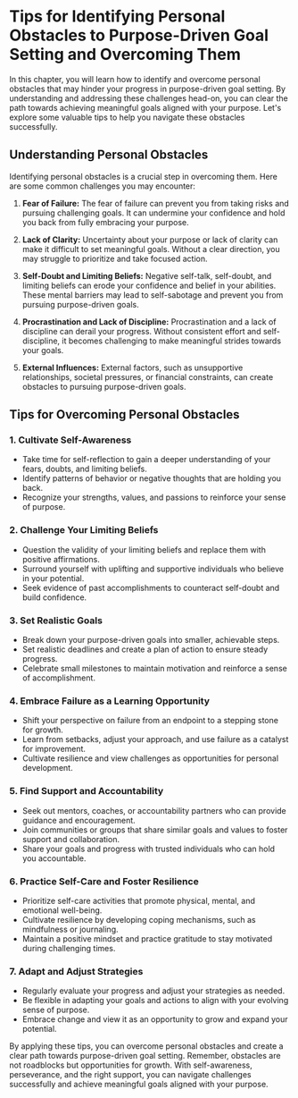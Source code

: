 Tips for Identifying Personal Obstacles to Purpose-Driven Goal Setting and Overcoming Them
=====================================================================================================

In this chapter, you will learn how to identify and overcome personal obstacles that may hinder your progress in purpose-driven goal setting. By understanding and addressing these challenges head-on, you can clear the path towards achieving meaningful goals aligned with your purpose. Let's explore some valuable tips to help you navigate these obstacles successfully.

**Understanding Personal Obstacles**
------------------------------------

Identifying personal obstacles is a crucial step in overcoming them. Here are some common challenges you may encounter:

1. **Fear of Failure:** The fear of failure can prevent you from taking risks and pursuing challenging goals. It can undermine your confidence and hold you back from fully embracing your purpose.

2. **Lack of Clarity:** Uncertainty about your purpose or lack of clarity can make it difficult to set meaningful goals. Without a clear direction, you may struggle to prioritize and take focused action.

3. **Self-Doubt and Limiting Beliefs:** Negative self-talk, self-doubt, and limiting beliefs can erode your confidence and belief in your abilities. These mental barriers may lead to self-sabotage and prevent you from pursuing purpose-driven goals.

4. **Procrastination and Lack of Discipline:** Procrastination and a lack of discipline can derail your progress. Without consistent effort and self-discipline, it becomes challenging to make meaningful strides towards your goals.

5. **External Influences:** External factors, such as unsupportive relationships, societal pressures, or financial constraints, can create obstacles to pursuing purpose-driven goals.

**Tips for Overcoming Personal Obstacles**
------------------------------------------

### 1. **Cultivate Self-Awareness**

* Take time for self-reflection to gain a deeper understanding of your fears, doubts, and limiting beliefs.
* Identify patterns of behavior or negative thoughts that are holding you back.
* Recognize your strengths, values, and passions to reinforce your sense of purpose.

### 2. **Challenge Your Limiting Beliefs**

* Question the validity of your limiting beliefs and replace them with positive affirmations.
* Surround yourself with uplifting and supportive individuals who believe in your potential.
* Seek evidence of past accomplishments to counteract self-doubt and build confidence.

### 3. **Set Realistic Goals**

* Break down your purpose-driven goals into smaller, achievable steps.
* Set realistic deadlines and create a plan of action to ensure steady progress.
* Celebrate small milestones to maintain motivation and reinforce a sense of accomplishment.

### 4. **Embrace Failure as a Learning Opportunity**

* Shift your perspective on failure from an endpoint to a stepping stone for growth.
* Learn from setbacks, adjust your approach, and use failure as a catalyst for improvement.
* Cultivate resilience and view challenges as opportunities for personal development.

### 5. **Find Support and Accountability**

* Seek out mentors, coaches, or accountability partners who can provide guidance and encouragement.
* Join communities or groups that share similar goals and values to foster support and collaboration.
* Share your goals and progress with trusted individuals who can hold you accountable.

### 6. **Practice Self-Care and Foster Resilience**

* Prioritize self-care activities that promote physical, mental, and emotional well-being.
* Cultivate resilience by developing coping mechanisms, such as mindfulness or journaling.
* Maintain a positive mindset and practice gratitude to stay motivated during challenging times.

### 7. **Adapt and Adjust Strategies**

* Regularly evaluate your progress and adjust your strategies as needed.
* Be flexible in adapting your goals and actions to align with your evolving sense of purpose.
* Embrace change and view it as an opportunity to grow and expand your potential.

By applying these tips, you can overcome personal obstacles and create a clear path towards purpose-driven goal setting. Remember, obstacles are not roadblocks but opportunities for growth. With self-awareness, perseverance, and the right support, you can navigate challenges successfully and achieve meaningful goals aligned with your purpose.
